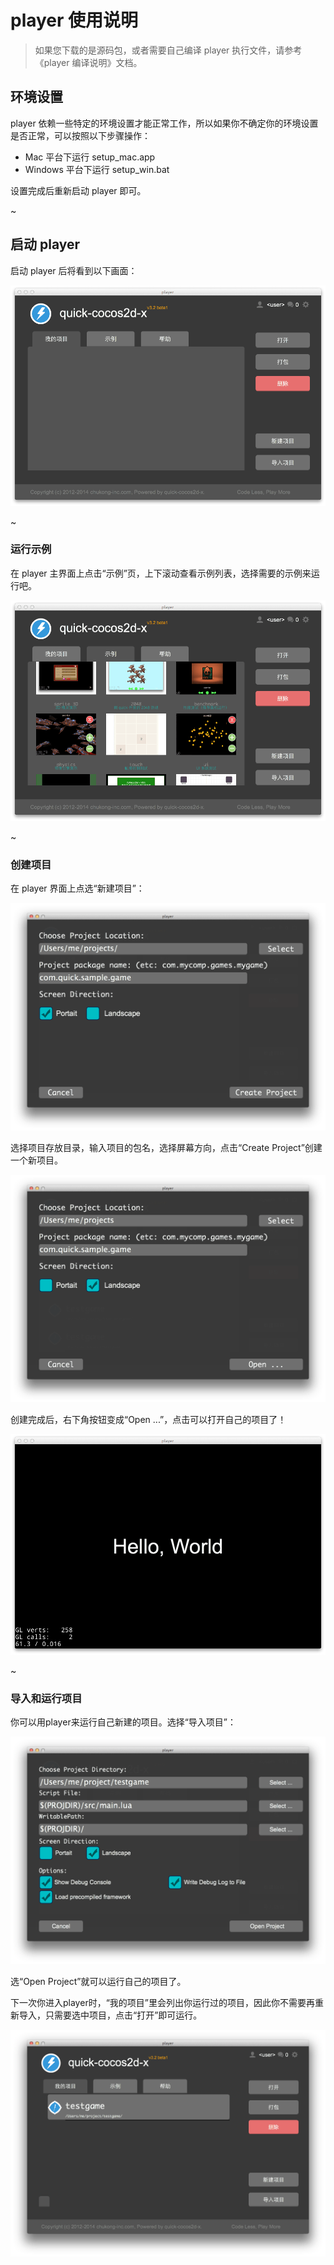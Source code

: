 player 使用说明
=============

> 如果您下载的是源码包，或者需要自己编译 player 执行文件，请参考《player 编译说明》文档。

## 环境设置

player 依赖一些特定的环境设置才能正常工作，所以如果你不确定你的环境设置是否正常，可以按照以下步骤操作：

-   Mac 平台下运行 setup_mac.app
-   Windows 平台下运行 setup_win.bat

设置完成后重新启动 player 即可。

~

## 启动 player

启动 player 后将看到以下画面：

![](res/player.png)

~

### 运行示例

在 player 主界面上点击“示例”页，上下滚动查看示例列表，选择需要的示例来运行吧。

![](res/player_sample.png)

~

### 创建项目

在 player 界面上点选“新建项目”：

![](res/new_proj_create.png)

选择项目存放目录，输入项目的包名，选择屏幕方向，点击“Create Project”创建一个新项目。

![](res/new_proj_open.png)

创建完成后，右下角按钮变成“Open ...”，点击可以打开自己的项目了！

![](res/new_proj_run.png)

~

### 导入和运行项目

你可以用player来运行自己新建的项目。选择“导入项目”：

![](res/open_project.png)

选“Open Project”就可以运行自己的项目了。

下一次你进入player时，“我的项目”里会列出你运行过的项目，因此你不需要再重新导入，只需要选中项目，点击“打开”即可运行。

![](res/my_projects.png)

